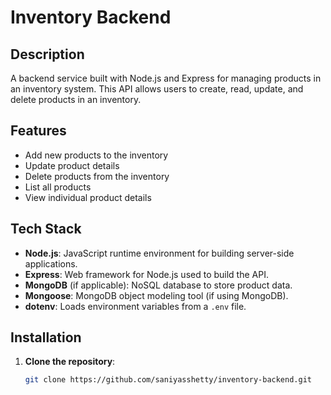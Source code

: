 # Inventory Backend

## Description
A backend service built with Node.js and Express for managing products in an inventory system. This API allows users to create, read, update, and delete products in an inventory.

## Features
- Add new products to the inventory
- Update product details
- Delete products from the inventory
- List all products
- View individual product details

## Tech Stack
- **Node.js**: JavaScript runtime environment for building server-side applications.
- **Express**: Web framework for Node.js used to build the API.
- **MongoDB** (if applicable): NoSQL database to store product data.
- **Mongoose**: MongoDB object modeling tool (if using MongoDB).
- **dotenv**: Loads environment variables from a `.env` file.

## Installation

1. **Clone the repository**:

   ```bash
   git clone https://github.com/saniyasshetty/inventory-backend.git
